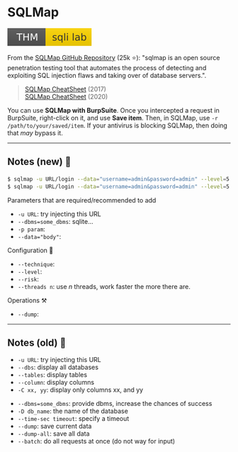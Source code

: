 # SQLMap

[![sqlilab](../../../_badges/thm/sqlilab.svg)](https://tryhackme.com/room/sqlilab)

<div class="row row-cols-md-2"><div>

From the [SQLMap GitHub Repository](https://github.com/sqlmapproject/sqlmap) (25k ⭐): "sqlmap is an open source penetration testing tool that automates the process of detecting and exploiting SQL injection flaws and taking over of database servers.".


> [SQLMap CheatSheet](https://www.security-sleuth.com/sleuth-blog/2017/1/3/sqlmap-cheat-sheet) (2017)<br>
> [SQLMap CheatSheet](https://www.daronwolff.com/sqlmap-cheetsheet/) (2020)

</div><div>

You can use **SQLMap with BurpSuite**. Once you intercepted a request in BurpSuite, right-click on it, and use **Save item**. Then, in SQLMap, use `-r /path/to/your/saved/item`. If your antivirus is blocking SQLMap, then doing that *may* bypass it.
</div></div>

<hr class="sep-both">

## Notes (new) 👑

<div class="row row-cols-md-2"><div>

```bash
$ sqlmap -u URL/login --data="username=admin&password=admin" --level=5 --risk=3 --dbms=sqlite --technique=b --dump
$ sqlmap -u URL/login --data="username=admin&password=admin" --level=5 --risk=3 --dbms=sqlite --technique=b --dump --threads 10
```

Parameters that are required/recommended to add

* `-u URL`: try injecting this URL
* `--dbms=some_dbms`: sqlite...
* `-p param`:
* `--data="body"`:

</div><div>

Configuration 🐍️

* `--technique`:
* `--level`:
* `--risk`:
* `--threads n`: use $n$ threads, work faster the more there are.

Operations ⚒️

* `--dump`:
</div></div>

<hr class="sep-both">

## Notes (old) 💨

<div class="row row-cols-md-2 mt-4"><div>

* `-u URL`: try injecting this URL
* `--dbs`: display all databases
* `--tables`: display tables
* `--column`: display columns
* `-C xx, yy`: display only columns xx, and yy

</div><div>

* `--dbms=some_dbms`: provide dbms, increase the chances of success
* `-D db_name`: the name of the database
* `--time-sec timeout`: specify a timeout
* `--dump`: save current data
* `--dump-all`: save all data
* `--batch`: do all requests at once (do not way for input)
</div></div>
